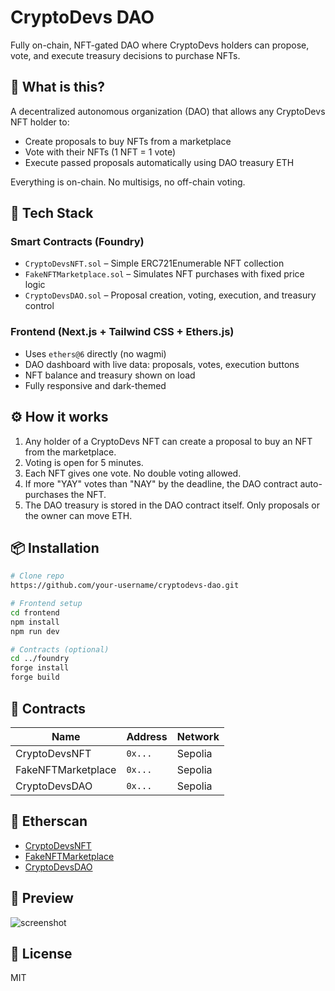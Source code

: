 # CryptoDevs DAO

Fully on-chain, NFT-gated DAO where CryptoDevs holders can propose, vote, and execute treasury decisions to purchase NFTs.

## 🧠 What is this?
A decentralized autonomous organization (DAO) that allows any CryptoDevs NFT holder to:

- Create proposals to buy NFTs from a marketplace
- Vote with their NFTs (1 NFT = 1 vote)
- Execute passed proposals automatically using DAO treasury ETH

Everything is on-chain. No multisigs, no off-chain voting.

## 🧩 Tech Stack

### Smart Contracts (Foundry)
- `CryptoDevsNFT.sol` – Simple ERC721Enumerable NFT collection
- `FakeNFTMarketplace.sol` – Simulates NFT purchases with fixed price logic
- `CryptoDevsDAO.sol` – Proposal creation, voting, execution, and treasury control

### Frontend (Next.js + Tailwind CSS + Ethers.js)
- Uses `ethers@6` directly (no wagmi)
- DAO dashboard with live data: proposals, votes, execution buttons
- NFT balance and treasury shown on load
- Fully responsive and dark-themed

## ⚙️ How it works
1. Any holder of a CryptoDevs NFT can create a proposal to buy an NFT from the marketplace.
2. Voting is open for 5 minutes.
3. Each NFT gives one vote. No double voting allowed.
4. If more "YAY" votes than "NAY" by the deadline, the DAO contract auto-purchases the NFT.
5. The DAO treasury is stored in the DAO contract itself. Only proposals or the owner can move ETH.

## 📦 Installation
```bash
# Clone repo
https://github.com/your-username/cryptodevs-dao.git

# Frontend setup
cd frontend
npm install
npm run dev

# Contracts (optional)
cd ../foundry
forge install
forge build
```

## 📄 Contracts
| Name | Address | Network |
|------|---------|---------|
| CryptoDevsNFT | `0x...` | Sepolia |
| FakeNFTMarketplace | `0x...` | Sepolia |
| CryptoDevsDAO | `0x...` | Sepolia |

## 🔗 Etherscan
- [CryptoDevsNFT](https://etherscan.io/address/0x...)
- [FakeNFTMarketplace](https://etherscan.io/address/0x...)
- [CryptoDevsDAO](https://etherscan.io/address/0x...)

## 📸 Preview
![screenshot](https://i.imgur.com/buNhbF7.png)

## 📃 License
MIT

